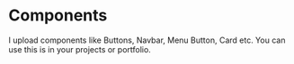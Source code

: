 # Components
I upload components like Buttons, Navbar, Menu Button, Card etc.
You can use this is in your projects or portfolio.
